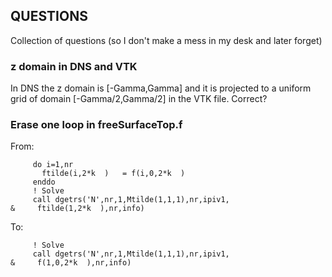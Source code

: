 ## QUESTIONS
Collection of questions (so I don't make a mess in my desk and later forget)

### z domain in DNS and VTK
In DNS the z domain is [-Gamma,Gamma] and it is projected to a uniform grid of
domain [-Gamma/2,Gamma/2] in the VTK file. Correct?

### Erase one loop in freeSurfaceTop.f
From:
```
     do i=1,nr
       ftilde(i,2*k  )   = f(i,0,2*k  )
     enddo
     ! Solve
     call dgetrs('N',nr,1,Mtilde(1,1,1),nr,ipiv1,
&     ftilde(1,2*k  ),nr,info)
```
To:
```
     ! Solve
     call dgetrs('N',nr,1,Mtilde(1,1,1),nr,ipiv1,
&     f(1,0,2*k  ),nr,info)
```